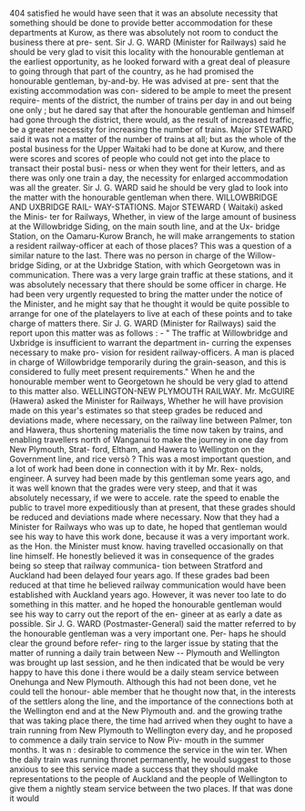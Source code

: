 404 satisfied he would have seen that it was an absolute necessity that something should be done to provide better accommodation for these departments at Kurow, as there was absolutely not room to conduct the business there at pre- sent. Sir J. G. WARD (Minister for Railways) said he should be very glad to visit this locality with the honourable gentleman at the earliest opportunity, as he looked forward with a great deal of pleasure to going through that part of the country, as he had promised the honourable gentleman, by-and-by. He was advised at pre- sent that the existing accommodation was con- sidered to be ample to meet the present require- ments of the district, the number of trains per day in and out being one only ; but he dared say that after the honourable gentleman and himself had gone through the district, there would, as the result of increased traffic, be a greater necessity for increasing the number of trains. Major STEWARD said it was not a matter of the number of trains at all; but as the whole of the postal business for the Upper Waitaki had to be done at Kurow, and there were scores and scores of people who could not get into the place to transact their postal busi- ness or when they went for their letters, and as there was only one train a day, the necessity for enlarged accommodation was all the greater. Sir J. G. WARD said he should be very glad to look into the matter with the honourable gentleman when there. WILLOWBRIDGE AND UXBRIDGE RAIL- WAY-STATIONS. Major STEWARD ( Waitaki) asked the Minis- ter for Railways, Whether, in view of the large amount of business at the Willowbridge Siding, on the main south line, and at the Ux- bridge Station, on the Oamaru-Kurow Branch, he will make arrangements to station a resident railway-officer at each of those places? This was a question of a similar nature to the last. There was no person in charge of the Willow- bridge Siding, or at the Uxbridge Station, with which Georgetown was in communication. There was a very large grain traffic at these stations, and it was absolutely necessary that there should be some officer in charge. He had been very urgently requested to bring the matter under the notice of the Minister, and he might say that he thought it would be quite possible to arrange for one of the platelayers to live at each of these points and to take charge of matters there. Sir J. G. WARD (Minister for Railways) said the report upon this matter was as follows : - " The traffic at Willowbridge and Uxbridge is insufficient to warrant the department in- curring the expenses necessary to make pro- vision for resident railway-officers. A man is placed in charge of Willowbridge temporarily during the grain-season, and this is considered to fully meet present requirements." When he and the honourable member went to Georgetown he should be very glad to attend to this matter also. WELLINGTON-NEW PLYMOUTH RAILWAY. Mr. McGUIRE (Hawera) asked the Minister for Railways, Whether he will have provision made on this year's estimates so that steep grades be reduced and deviations made, where necessary, on the railway line between Palmer, ton and Hawera, thus shortening materialis the time now taken by trains, and enabling travellers north of Wanganui to make the journey in one day from New Plymouth, Strat- ford, Eltham, and Hawera to Wellington on the Government line, and rice versò ? This was a most important question, and a lot of work had been done in connection with it by Mr. Rex- nolds, engineer. A survey had been made by this gentleman some years ago, and it was well known that the grades were very steep, and that it was absolutely necessary, if we were to accele. rate the speed to enable the public to travel more expeditiously than at present, that these grades should be reduced and deviations made where necessary. Now that they had a Minister for Railways who was up to date, he hoped that gentleman would see his way to have this work done, because it was a very important work. as the Hon. the Minister must know. having travelled occasionally on that line himself. He honestly believed it was in consequence of the grades being so steep that railway communica- tion between Stratford and Auckland had been delayed four years ago. If these grades bad been reduced at that time he believed railway communication would have been established with Auckland years ago. However, it was never too late to do something in this matter. and he hoped the honourable gentleman would see his way to carry out the report of the en- gineer at as early a date as possible. Sir J. G. WARD (Postmaster-General) said the matter referred to by the honourable gentleman was a very important one. Per- haps he should clear the ground before refer- ring to the larger issue by stating that the matter of running a daily train between New -- Plymouth and Wellington was brought up last session, and he then indicated that be would be very happy to have this done i there would be a daily steam service between Onehunga and New Plymouth. Although this had not been done, vet he could tell the honour- able member that he thought now that, in the interests of the settlers along the line, and the importance of the connections both at the Wellington end and at the New Plymouth and. and the growing trathe that was taking place there, the time had arrived when they ought to have a train running from New Plymouth to Wellington every day, and he proposed to commence a daily train service to Now Piv- mouth in the summer months. It was n : desirable to commence the service in the win ter. When the daily train was running thronet permanently, he would suggest to those anxious to see this service made a success that they should make representations to the people of Auckland and the people of Wellington to give them a nightly steam service between the two places. If that was done it would 